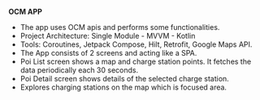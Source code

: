 
**OCM APP**
* The app uses OCM apis and performs some functionalities. 
* Project Architecture: Single Module - MVVM - Kotlin
* Tools: Coroutines, Jetpack Compose, Hilt, Retrofit, Google Maps API.
* The App consists of 2 screens and acting like a SPA.
* Poi List screen shows a map and charge station points. It fetches the data periodically each 30 seconds.
* Poi Detail screen shows details of the selected charge station.
* Explores charging stations on the map which is focused area.

